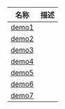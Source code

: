 | 名称 | 描述 |
| - | - |
| [demo1](demo1.py) | |
| [demo2](demo2.py) | |
| [demo3](demo3.py) | |
| [demo4](demo4.py) | |
| [demo5](demo5.py) | |
| [demo6](demo6.py) | |
| [demo7](demo7.py) | |
